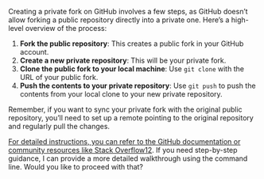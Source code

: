 Creating a private fork on GitHub involves a few steps, as GitHub doesn’t allow forking a public repository directly into a private one. Here’s a high-level overview of the process:

1. **Fork the public repository**: This creates a public fork in your GitHub account.
2. **Create a new private repository**: This will be your private fork.
3. **Clone the public fork to your local machine**: Use `git clone` with the URL of your public fork.
4. **Push the contents to your private repository**: Use `git push` to push the contents from your local clone to your new private repository.

Remember, if you want to sync your private fork with the original public repository, you’ll need to set up a remote pointing to the original repository and regularly pull the changes.

[For detailed instructions, you can refer to the GitHub documentation or community resources like Stack Overflow](https://docs.github.com/en/pull-requests/collaborating-with-pull-requests/working-with-forks/fork-a-repo)[1](https://docs.github.com/en/pull-requests/collaborating-with-pull-requests/working-with-forks/fork-a-repo)[2](https://stackoverflow.com/questions/10065526/github-how-to-make-a-fork-of-public-repository-private). If you need step-by-step guidance, I can provide a more detailed walkthrough using the command line. Would you like to proceed with that?